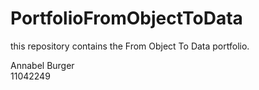 # PortfolioFromObjectToData  

this repository contains the From Object To Data portfolio.  

Annabel Burger  
11042249
